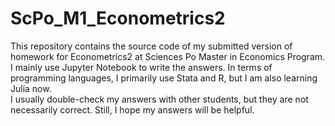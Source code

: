 # ScPo_M1_Econometrics2
This repository contains the source code of my submitted version of homework for Econometrics2 at Sciences Po Master in Economics Program.  
I mainly use Jupyter Notebook to write the answers. In terms of programming languages, I primarily use Stata and R, but I am also learning Julia now.  
I usually double-check my answers with other students, but they are not necessarily correct. Still, I hope my answers will be helpful.  
